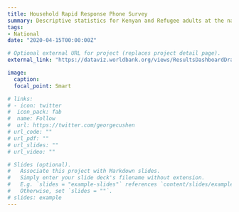 ```yaml
---
title: Household Rapid Response Phone Survey
summary: Descriptive statistics for Kenyan and Refugee adults at the national level.
tags:
- National
date: "2020-04-15T00:00:00Z"

# Optional external URL for project (replaces project detail page).
external_link: "https://dataviz.worldbank.org/views/ResultsDashboardDraft_v1/Dashboard1?:showAppBanner=false&:display_count=n&:showVizHome=n&:origin=viz_share_link&:embed=y&:isGuestRedirectFromVizportal=y"

image:
  caption: 
  focal_point: Smart

# links:
# - icon: twitter
#  icon_pack: fab
#  name: Follow
#  url: https://twitter.com/georgecushen
# url_code: ""
# url_pdf: ""
# url_slides: ""
# url_video: ""

# Slides (optional).
#   Associate this project with Markdown slides.
#   Simply enter your slide deck's filename without extension.
#   E.g. `slides = "example-slides"` references `content/slides/example-slides.md`.
#   Otherwise, set `slides = ""`.
# slides: example
---
```

